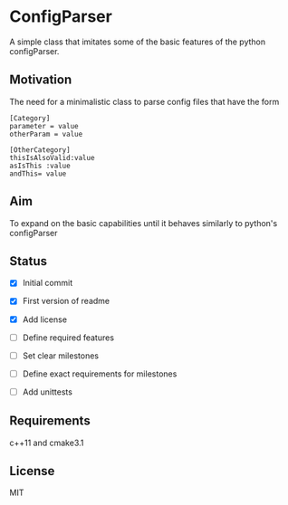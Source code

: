 # ConfigParser
A simple class that imitates some of the basic features of the python configParser.

## Motivation
The need for a minimalistic class to parse config files that have the form

```
[Category]
parameter = value
otherParam = value

[OtherCategory]
thisIsAlsoValid:value
asIsThis :value
andThis= value

```

## Aim
To expand on the basic capabilities until it behaves similarly to python's configParser

## Status
- [x] Initial commit
- [x] First version of readme
- [x] Add license
- [ ] Define required features
- [ ] Set clear milestones
- [ ] Define exact requirements for milestones
- [ ] Add unittests


## Requirements
c++11 and cmake3.1

## License
MIT


